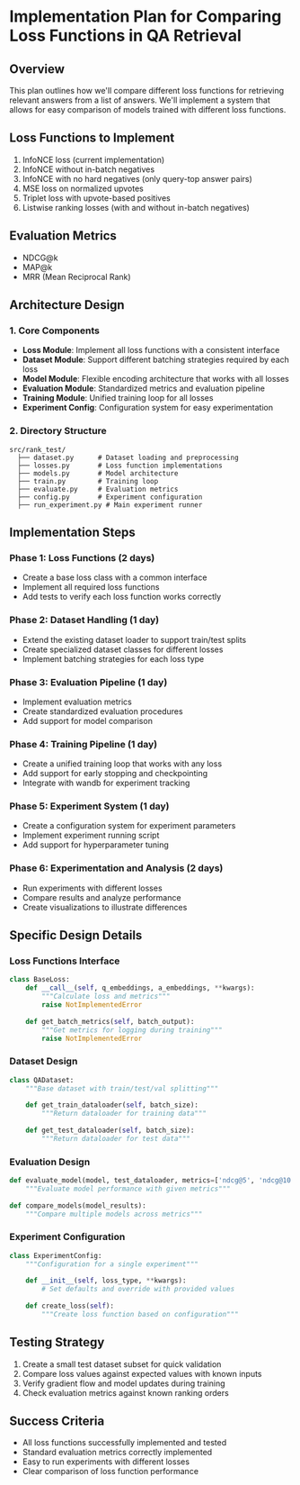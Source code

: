 # Implementation Plan for Comparing Loss Functions in QA Retrieval

## Overview
This plan outlines how we'll compare different loss functions for retrieving relevant answers from a list of answers. We'll implement a system that allows for easy comparison of models trained with different loss functions.

## Loss Functions to Implement
1. InfoNCE loss (current implementation)
2. InfoNCE without in-batch negatives
3. InfoNCE with no hard negatives (only query-top answer pairs)
4. MSE loss on normalized upvotes
5. Triplet loss with upvote-based positives
6. Listwise ranking losses (with and without in-batch negatives)

## Evaluation Metrics
- NDCG@k
- MAP@k
- MRR (Mean Reciprocal Rank)

## Architecture Design

### 1. Core Components
- **Loss Module**: Implement all loss functions with a consistent interface
- **Dataset Module**: Support different batching strategies required by each loss
- **Model Module**: Flexible encoding architecture that works with all losses
- **Evaluation Module**: Standardized metrics and evaluation pipeline
- **Training Module**: Unified training loop for all losses
- **Experiment Config**: Configuration system for easy experimentation

### 2. Directory Structure
```
src/rank_test/
  ├── dataset.py      # Dataset loading and preprocessing
  ├── losses.py       # Loss function implementations
  ├── models.py       # Model architecture
  ├── train.py        # Training loop
  ├── evaluate.py     # Evaluation metrics
  ├── config.py       # Experiment configuration
  ├── run_experiment.py # Main experiment runner
```

## Implementation Steps

### Phase 1: Loss Functions (2 days)
- Create a base loss class with a common interface
- Implement all required loss functions
- Add tests to verify each loss function works correctly

### Phase 2: Dataset Handling (1 day)
- Extend the existing dataset loader to support train/test splits
- Create specialized dataset classes for different losses
- Implement batching strategies for each loss type

### Phase 3: Evaluation Pipeline (1 day)
- Implement evaluation metrics
- Create standardized evaluation procedures
- Add support for model comparison

### Phase 4: Training Pipeline (1 day)
- Create a unified training loop that works with any loss
- Add support for early stopping and checkpointing
- Integrate with wandb for experiment tracking

### Phase 5: Experiment System (1 day)
- Create a configuration system for experiment parameters
- Implement experiment running script
- Add support for hyperparameter tuning

### Phase 6: Experimentation and Analysis (2 days)
- Run experiments with different losses
- Compare results and analyze performance
- Create visualizations to illustrate differences

## Specific Design Details

### Loss Functions Interface
```python
class BaseLoss:
    def __call__(self, q_embeddings, a_embeddings, **kwargs):
        """Calculate loss and metrics"""
        raise NotImplementedError
        
    def get_batch_metrics(self, batch_output):
        """Get metrics for logging during training"""
        raise NotImplementedError
```

### Dataset Design
```python
class QADataset:
    """Base dataset with train/test/val splitting"""
    
    def get_train_dataloader(self, batch_size):
        """Return dataloader for training data"""
        
    def get_test_dataloader(self, batch_size):
        """Return dataloader for test data"""
```

### Evaluation Design
```python
def evaluate_model(model, test_dataloader, metrics=['ndcg@5', 'ndcg@10', 'map@5', 'mrr']):
    """Evaluate model performance with given metrics"""
    
def compare_models(model_results):
    """Compare multiple models across metrics"""
```

### Experiment Configuration
```python
class ExperimentConfig:
    """Configuration for a single experiment"""
    
    def __init__(self, loss_type, **kwargs):
        # Set defaults and override with provided values
        
    def create_loss(self):
        """Create loss function based on configuration"""
```

## Testing Strategy
1. Create a small test dataset subset for quick validation
2. Compare loss values against expected values with known inputs
3. Verify gradient flow and model updates during training
4. Check evaluation metrics against known ranking orders

## Success Criteria
- All loss functions successfully implemented and tested
- Standard evaluation metrics correctly implemented
- Easy to run experiments with different losses
- Clear comparison of loss function performance
